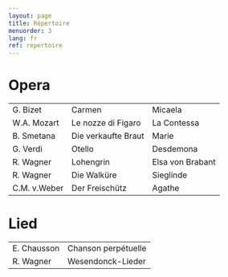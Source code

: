 ```yaml
---
layout: page
title: Répertoire
menuorder: 3
lang: fr
ref: repertoire
---
```


# Opera	

| | | |
| -------- | ----- | ---- |
| G. Bizet | Carmen | Micaela |
| W.A. Mozart | Le nozze di Figaro | La Contessa |
| B. Smetana | Die verkaufte Braut | Marie |
| G. Verdi | Otello | Desdemona |
| R. Wagner | Lohengrin | Elsa von Brabant |
| R. Wagner | Die Walküre | Sieglinde |
| C.M. v.Weber | Der Freischütz | Agathe |




# Lied

| | | 
| -------- | ----- |
| E. Chausson | Chanson perpétuelle |
| R. Wagner | Wesendonck-Lieder |
